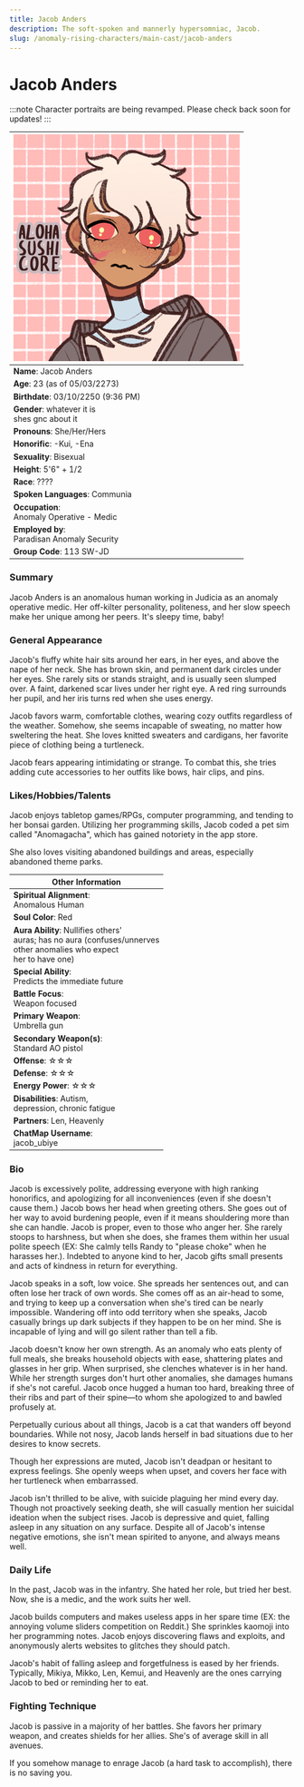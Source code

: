 ```yaml
---
title: Jacob Anders
description: The soft-spoken and mannerly hypersomniac, Jacob.
slug: /anomaly-rising-characters/main-cast/jacob-anders
---
```


# Jacob Anders

:::note
Character portraits are being revamped. Please check back soon for updates!
:::

<div class="leftCharacterProfile"> </div>

| ![Jacob Anders Image](/img/characters/jacob.jpg) |
|---|
|**Name**: Jacob Anders|
|**Age**: 23 (as of 05/03/2273)|
|**Birthdate**: 03/10/2250 (9:36 PM)|
|**Gender**: whatever it is<br/> shes gnc about it|
|**Pronouns**: She/Her/Hers|
|**Honorific**: -Kui, -Ena|
|**Sexuality**: Bisexual|
|**Height**: 5'6" + 1/2|
|**Race**: ????|
|**Spoken Languages**: Communia|
|**Occupation**:<br/> Anomaly Operative - Medic|
|**Employed by**:<br/> Paradisan Anomaly Security|
|**Group Code**: 113 SW-JD|


### Summary

Jacob Anders is an anomalous human working in Judicia as an anomaly operative medic. Her off-kilter personality, politeness, and her slow speech make her unique among her peers. It's sleepy time, baby!

### General Appearance

Jacob's fluffy white hair sits around her ears, in her eyes, and above the nape of her neck. She has brown skin, and permanent dark circles under her eyes. She rarely sits or stands straight, and is usually seen slumped over. A faint, darkened scar lives under her right eye. A red ring surrounds her pupil, and her iris turns red when she uses energy.

Jacob favors warm, comfortable clothes, wearing cozy outfits regardless of the weather. Somehow, she seems incapable of sweating, no matter how sweltering the heat. She loves knitted sweaters and cardigans, her favorite piece of clothing being a turtleneck.

Jacob fears appearing intimidating or strange. To combat this, she tries adding cute accessories to her outfits like bows, hair clips, and pins.

### Likes/Hobbies/Talents

Jacob enjoys tabletop games/RPGs, computer programming, and tending to her bonsai garden. Utilizing her programming skills, Jacob coded a pet sim called "Anomagacha", which has gained notoriety in the app store.

She also loves visiting abandoned buildings and areas, especially abandoned theme parks.

<div class="rightCharacterProfile"> </div>

|Other Information|
| --- |
|**Spiritual Alignment**: <br/> 	Anomalous Human|
|**Soul Color**: 	Red|
|**Aura Ability**: 	Nullifies others'<br/> auras; has no aura (confuses/unnerves<br/> other anomalies who expect<br/> her to have one)|
|**Special Ability**:<br/> 	Predicts the immediate future|
|**Battle Focus**:<br/> 	Weapon focused|
|**Primary Weapon**:<br/> 	Umbrella gun|
|**Secondary Weapon(s)**:<br/> 	Standard AO pistol|
|**Offense**: ☆☆☆|
|**Defense**: ☆☆☆|
|**Energy Power**: ☆☆☆|
|**Disabilities**: 	Autism,<br/> depression, chronic fatigue|
|**Partners**: 	Len, Heavenly|
|**ChatMap Username**:<br/> 	jacob_ubiye|

### Bio

Jacob is excessively polite, addressing everyone with high ranking honorifics, and apologizing for all inconveniences (even if she doesn't cause them.) Jacob bows her head when greeting others. She goes out of her way to avoid burdening people, even if it means shouldering more than she can handle. Jacob is proper, even to those who anger her. She rarely stoops to harshness, but when she does, she frames them within her usual polite speech (EX: She calmly tells Randy to "please choke" when he harasses her.). Indebted to anyone kind to her, Jacob gifts small presents and acts of kindness in return for everything.

Jacob speaks in a soft, low voice. She spreads her sentences out, and can often lose her track of own words. She comes off as an air-head to some, and trying to keep up a conversation when she's tired can be nearly impossible. Wandering off into odd territory when she speaks, Jacob casually brings up dark subjects if they happen to be on her mind. She is incapable of lying and will go silent rather than tell a fib.

Jacob doesn't know her own strength. As an anomaly who eats plenty of full meals, she breaks household objects with ease, shattering plates and glasses in her grip. When surprised, she clenches whatever is in her hand. While her strength surges don't hurt other anomalies, she damages humans if she's not careful. Jacob once hugged a human too hard, breaking three of their ribs and part of their spine—to whom she apologized to and bawled profusely at.

Perpetually curious about all things, Jacob is a cat that wanders off beyond boundaries. While not nosy, Jacob lands herself in bad situations due to her desires to know secrets.

Though her expressions are muted, Jacob isn't deadpan or hesitant to express feelings. She openly weeps when upset, and covers her face with her turtleneck when embarrassed.

Jacob isn't thrilled to be alive, with suicide plaguing her mind every day. Though not proactively seeking death, she will casually mention her suicidal ideation when the subject rises. Jacob is depressive and quiet, falling asleep in any situation on any surface. Despite all of Jacob's intense negative emotions, she isn't mean spirited to anyone, and always means well.

### Daily Life

In the past, Jacob was in the infantry. She hated her role, but tried her best. Now, she is a medic, and the work suits her well.

Jacob builds computers and makes useless apps in her spare time (EX: the annoying volume sliders competition on Reddit.) She sprinkles kaomoji into her programming notes. Jacob enjoys discovering flaws and exploits, and anonymously alerts websites to glitches they should patch.

Jacob's habit of falling asleep and forgetfulness is eased by her friends. Typically, Mikiya, Mikko, Len, Kemui, and Heavenly are the ones carrying Jacob to bed or reminding her to eat.

### Fighting Technique

Jacob is passive in a majority of her battles. She favors her primary weapon, and creates shields for her allies. She's of average skill in all avenues.

If you somehow manage to enrage Jacob (a hard task to accomplish), there is no saving you.